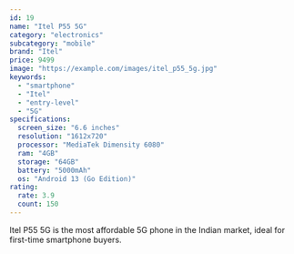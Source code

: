 ```yaml
---
id: 19
name: "Itel P55 5G"
category: "electronics"
subcategory: "mobile"
brand: "Itel"
price: 9499
image: "https://example.com/images/itel_p55_5g.jpg"
keywords:
  - "smartphone"
  - "Itel"
  - "entry-level"
  - "5G"
specifications:
  screen_size: "6.6 inches"
  resolution: "1612x720"
  processor: "MediaTek Dimensity 6080"
  ram: "4GB"
  storage: "64GB"
  battery: "5000mAh"
  os: "Android 13 (Go Edition)"
rating:
  rate: 3.9
  count: 150
---
```


Itel P55 5G is the most affordable 5G phone in the Indian market, ideal for first-time smartphone buyers.
